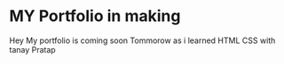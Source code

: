 # MY Portfolio in making


Hey  My portfolio is coming soon Tommorow as i learned HTML CSS with tanay Pratap